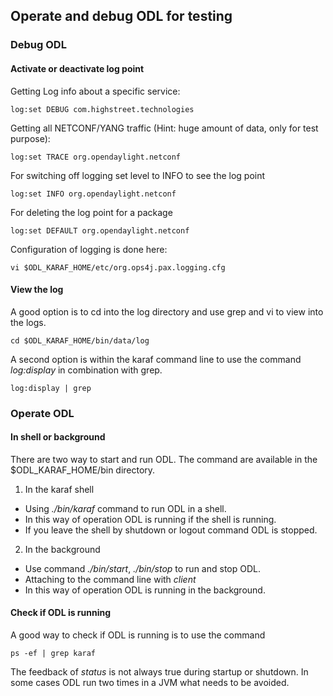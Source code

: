 ## Operate and debug ODL for testing

### Debug ODL

#### Activate or deactivate log point

Getting Log info about a specific service:

    log:set DEBUG com.highstreet.technologies

Getting all NETCONF/YANG traffic (Hint: huge amount of data, only for test purpose):

    log:set TRACE org.opendaylight.netconf

For switching off logging set level to INFO to see the log point

    log:set INFO org.opendaylight.netconf

For deleting the log point for a package

    log:set DEFAULT org.opendaylight.netconf

Configuration of logging is done here:

    vi $ODL_KARAF_HOME/etc/org.ops4j.pax.logging.cfg

#### View the log

A good option is to cd into the log directory and use grep and vi to view into the logs.

    cd $ODL_KARAF_HOME/bin/data/log

A second option is within the karaf command line to use the command *log:display* in combination with grep.

    log:display | grep


### Operate ODL

#### In shell or background

There are two way to start and run ODL. The command are available in the $ODL_KARAF_HOME/bin directory.

  1. In the karaf shell
   - Using *./bin/karaf* command to run ODL in a shell.
   - In this way of operation ODL is running if the shell is running.
   - If you leave the shell by shutdown or logout command ODL is stopped.

  2. In the background
   - Use command *./bin/start*, *./bin/stop* to run and stop ODL.
   - Attaching to the command line with *client*
   - In this way of operation ODL is running in the background.

#### Check if ODL is running

A good way to check if ODL is running is to use the command

    ps -ef | grep karaf

The feedback of *status* is not always true during startup or shutdown.
In some cases ODL run two times in a JVM what needs to be avoided.


